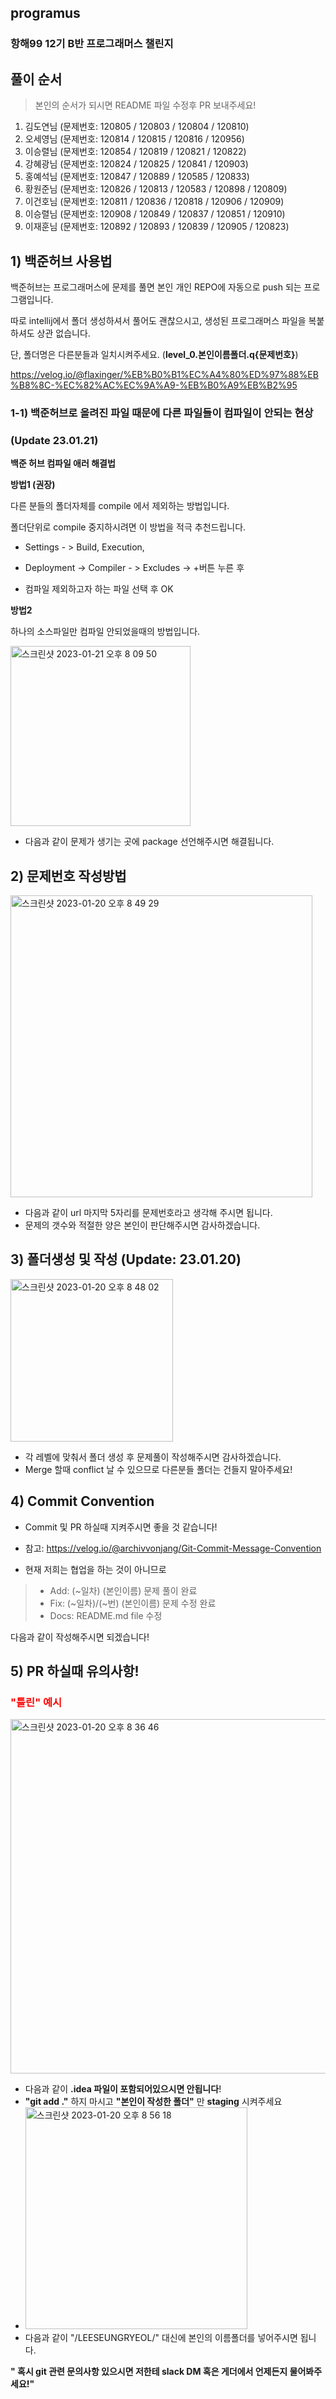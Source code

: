 ## programus
### 항해99 12기 B반 프로그래머스 챌린지


## 풀이 순서
> 본인의 순서가 되시면 README 파일 수정후 PR 보내주세요!

1. 김도연님 (문제번호: 120805 / 120803 / 120804 / 120810)
2. 오세영님 (문제번호: 120814 / 120815 / 120816 / 120956)
3. 이승렬님 (문제번호: 120854 / 120819 / 120821 / 120822)
4. 강혜광님 (문제번호: 120824 / 120825 / 120841 / 120903)
5. 홍예석님 (문제번호: 120847 / 120889 / 120585 / 120833)
6. 황원준님 (문제번호: 120826 / 120813 / 120583 / 120898 / 120809)
7. 이건호님 (문제번호: 120811 / 120836 / 120818 / 120906 / 120909)
8. 이승렬님 (문제번호: 120908 / 120849 / 120837 / 120851 / 120910)
9. 이재훈님 (문제번호: 120892 / 120893 / 120839 / 120905 / 120823)
## 1) 백준허브 사용법

백준허브는 프로그래머스에 문제를 풀면 본인 개인 REPO에 자동으로  push 되는 프로그램입니다.

따로 intellij에서 폴더 생성하셔서 풀어도 괜찮으시고, 생성된 프로그래머스 파일을 복붙하셔도 상관 없습니다.

단, 폴더명은 다른분들과 일치시켜주세요. (**level_0.본인이름폴더.q{문제번호}**)

https://velog.io/@flaxinger/%EB%B0%B1%EC%A4%80%ED%97%88%EB%B8%8C-%EC%82%AC%EC%9A%A9-%EB%B0%A9%EB%B2%95



### 1-1) 백준허브로 올려진 파일 때문에 다른 파일들이 컴파일이 안되는 현상 
### (Update 23.01.21)


**백준 허브 컴파일 애러 해결법**
  
**방법1 (권장)**

다른 분들의 폴더자체를 compile 에서 제외하는 방법입니다.

폴더단위로 compile 중지하시려면 이 방법을 적극 추천드립니다.

- Settings - > Build, Execution, 

- Deployment -> Compiler - > Excludes -> +버튼 누른 후 

- 컴파일 제외하고자 하는 파일 선택 후 OK

**방법2** 

하나의 소스파일만 컴파일 안되었을때의 방법입니다.

<img width="288" alt="스크린샷 2023-01-21 오후 8 09 50" src="https://user-images.githubusercontent.com/96409909/213864447-62d48593-75f8-424c-8559-3b827b567afe.png">

- 다음과 같이 문제가 생기는 곳에 package 선언해주시면 해결됩니다.

## 2) 문제번호 작성방법
<img width="483" alt="스크린샷 2023-01-20 오후 8 49 29" src="https://user-images.githubusercontent.com/96409909/213690904-80bce5e4-b194-4315-ae67-25fd7e629975.png">

- 다음과 같이 url 마지막 5자리를 문제번호라고 생각해 주시면 됩니다.
- 문제의 갯수와 적절한 양은 본인이 판단해주시면 감사하겠습니다.


## 3) 폴더생성 및 작성 (Update: 23.01.20)
<img width="260" alt="스크린샷 2023-01-20 오후 8 48 02" src="https://user-images.githubusercontent.com/96409909/213691096-a5e7e6f5-fa42-4171-8eba-7eda3883c90d.png">

- 각 레벨에 맞춰서 폴더 생성 후 문제풀이 작성해주시면 감사하겠습니다.
- Merge 할때 conflict 날 수 있으므로 다른분들 폴더는 건들지 말아주세요!


## 4) Commit Convention
- Commit 및 PR 하실때 지켜주시면 좋을 것 같습니다!

- 참고: https://velog.io/@archivvonjang/Git-Commit-Message-Convention

- 현재 저희는 협업을 하는 것이 아니므로
> - Add: (~일차) (본인이름) 문제 풀이 완료
> - Fix: (~일차)/(~번) (본인이름) 문제 수정 완료
> - Docs: README.md file 수정

다음과 같이 작성해주시면 되겠습니다!

## 5) PR 하실때 유의사항!
### <span style="color:red"> "틀린" 예시
<img width="567" alt="스크린샷 2023-01-20 오후 8 36 46" src="https://user-images.githubusercontent.com/96409909/213690748-550fc27c-c7a0-43c3-8c41-e1bc7f21b1fe.png">

- 다음과 같이 **.idea 파일이 포함되어있으시면 안됩니다**!
- **"git add ."**  하지 마시고 **"본인이 작성한 폴더"** 만 **staging** 시켜주세요
- <img width="355" alt="스크린샷 2023-01-20 오후 8 56 18" src="https://user-images.githubusercontent.com/96409909/213690984-59f5ec96-bca6-4cd9-9368-b756b77bc22d.png">
- 다음과 같이 "/LEESEUNGRYEOL/" 대신에 본인의 이름폴더를 넣어주시면 됩니다.


**" 혹시 git 관련 문의사항 있으시면 저한테 slack DM 혹은 게더에서 언제든지 물어봐주세요!"**

